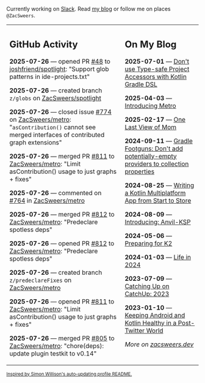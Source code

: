Currently working on [Slack](https://slack.com/). Read [my blog](https://zacsweers.dev/) or follow me on places `@ZacSweers`.

<table><tr><td valign="top" width="60%">

## GitHub Activity
<!-- githubActivity starts -->
**2025-07-26** — opened PR [#48](https://github.com/joshfriend/spotlight/pull/48) to [joshfriend/spotlight](https://github.com/joshfriend/spotlight): "Support glob patterns in ide-projects.txt"

**2025-07-26** — created branch `z/globs` on [ZacSweers/spotlight](https://github.com/ZacSweers/spotlight)

**2025-07-26** — closed issue [#774](https://github.com/ZacSweers/metro/issues/774) on [ZacSweers/metro](https://github.com/ZacSweers/metro): "`asContribution()` cannot see merged interfaces of contributed graph extensions"

**2025-07-26** — merged PR [#811](https://github.com/ZacSweers/metro/pull/811) to [ZacSweers/metro](https://github.com/ZacSweers/metro): "Limit asContribution() usage to just graphs + fixes"

**2025-07-26** — commented on [#764](https://github.com/ZacSweers/metro/issues/764#issuecomment-3123620924) in [ZacSweers/metro](https://github.com/ZacSweers/metro)

**2025-07-26** — merged PR [#812](https://github.com/ZacSweers/metro/pull/812) to [ZacSweers/metro](https://github.com/ZacSweers/metro): "Predeclare spotless deps"

**2025-07-26** — opened PR [#812](https://github.com/ZacSweers/metro/pull/812) to [ZacSweers/metro](https://github.com/ZacSweers/metro): "Predeclare spotless deps"

**2025-07-26** — created branch `z/predeclareFixes` on [ZacSweers/metro](https://github.com/ZacSweers/metro)

**2025-07-26** — opened PR [#811](https://github.com/ZacSweers/metro/pull/811) to [ZacSweers/metro](https://github.com/ZacSweers/metro): "Limit asContribution() usage to just graphs + fixes"

**2025-07-26** — merged PR [#805](https://github.com/ZacSweers/metro/pull/805) to [ZacSweers/metro](https://github.com/ZacSweers/metro): "chore(deps): update plugin testkit to v0.14"
<!-- githubActivity ends -->
</td><td valign="top" width="40%">

## On My Blog
<!-- blog starts -->
**2025-07-01** — [Don't use Type-safe Project Accessors with Kotlin Gradle DSL](https://www.zacsweers.dev/dont-use-type-safe-project-accessors-with-kotlin-gradle-dsl/)

**2025-04-03** — [Introducing Metro](https://www.zacsweers.dev/introducing-metro/)

**2025-02-17** — [One Last View of Mom](https://www.zacsweers.dev/one-last-view-of-mom/)

**2024-09-11** — [Gradle Footguns: Don't add potentially-empty providers to collection properties](https://www.zacsweers.dev/gradle-footgun-adding-empty-providers-to-collection-properties/)

**2024-08-25** — [Writing a Kotlin Multiplatform App from Start to Store](https://www.zacsweers.dev/writing-a-kotlin-multiplatform-app-from-start-to-store/)

**2024-08-09** — [Introducing: Anvil-KSP](https://www.zacsweers.dev/introducing-anvil-ksp/)

**2024-05-06** — [Preparing for K2](https://www.zacsweers.dev/preparing-for-k2/)

**2024-01-03** — [Life in 2024](https://www.zacsweers.dev/life-in-2024/)

**2023-07-09** — [Catching Up on CatchUp: 2023](https://www.zacsweers.dev/catching-up-on-catchup-2023/)

**2023-01-10** — [Keeping Android and Kotlin Healthy in a Post-Twitter World](https://www.zacsweers.dev/keeping-android-healthy/)
<!-- blog ends -->
_More on [zacsweers.dev](https://zacsweers.dev/)_
</td></tr></table>

<sub><a href="https://simonwillison.net/2020/Jul/10/self-updating-profile-readme/">Inspired by Simon Willison's auto-updating profile README.</a></sub>